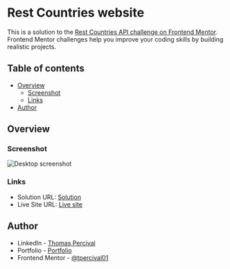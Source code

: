 # Rest Countries website

This is a solution to the [Rest Countries API challenge on Frontend Mentor](https://www.frontendmentor.io/challenges/rest-countries-api-with-color-theme-switcher-5cacc469fec04111f7b848ca). Frontend Mentor challenges help you improve your coding skills by building realistic projects. 

## Table of contents

- [Overview](#overview)
  - [Screenshot](#screenshot)
  - [Links](#links)
- [Author](#author)

## Overview

### Screenshot

![Desktop screenshot](/src/designs/screenshot.png)

### Links

- Solution URL: [Solution](https://www.frontendmentor.io/challenges/rest-countries-api-with-color-theme-switcher-5cacc469fec04111f7b848ca/hub)
- Live Site URL: [Live site](https://codesandbox.io/s/rest-countries-website-s7h4d6)

## Author

- LinkedIn - [Thomas Percival](https://www.linkedin.com/in/thomaspercival)
- Portfolio - [Portfolio](https://tpercival01.github.io/FS-Portfolio)
- Frontend Mentor - [@tpercival01](https://www.frontendmentor.io/profile/tpercival01)
